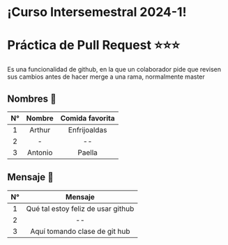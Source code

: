 
# ¡Curso Intersemestral 2024-1!

# Práctica de Pull Request ⭐⭐⭐
Es una funcionalidad de github, en la que un colaborador pide que revisen sus cambios antes de hacer merge a una rama, normalmente master


## Nombres 🌝
|**N°**|**Nombre**|**Comida favorita**|
|:----:|:--------:|:-------:|
|1| Arthur | Enfrijoaldas |
|2|     -     | -- |
|3| Antonio | Paella |


## Mensaje :email:
|**N°**|**Mensaje**|
|:----:|:--------:|
|1|Qué tal estoy feliz de usar github|
|2|             --          |
|3| Aquí tomando clase de git hub |
